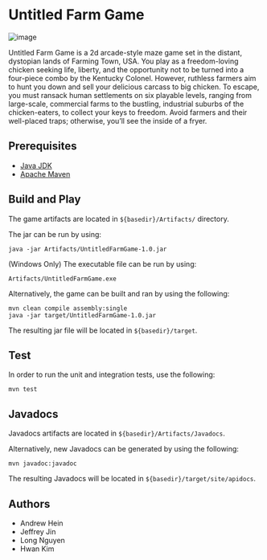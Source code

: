 # Untitled Farm Game
![image](icon.ico)

Untitled Farm Game is a 2d arcade-style maze game set in the distant, dystopian lands of Farming Town, USA. You play as a freedom-loving chicken seeking life, liberty, and the opportunity not to be turned into a four-piece combo by the Kentucky Colonel. However, ruthless farmers aim to hunt you down and sell your delicious carcass to big chicken. To escape, you must ransack human settlements on six playable levels, ranging from large-scale, commercial farms to the bustling, industrial suburbs of the chicken-eaters, to collect your keys to freedom. Avoid farmers and their well-placed traps; otherwise, you’ll see the inside of a fryer.

## Prerequisites 
- [Java JDK](https://www.oracle.com/java/technologies/javase-downloads.html)
- [Apache Maven](https://maven.apache.org/download.cgi)

## Build and Play
The game artifacts are located in `${basedir}/Artifacts/` directory. 

The jar can be run by using:
```
java -jar Artifacts/UntitledFarmGame-1.0.jar
```

(Windows Only) The executable file can be run by using:
```
Artifacts/UntitledFarmGame.exe
```

Alternatively, the game can be built and ran by using the following:
```
mvn clean compile assembly:single
java -jar target/UntitledFarmGame-1.0.jar
```
The resulting jar file will be located in `${basedir}/target`.

## Test
In order to run the unit and integration tests, use the following:
```
mvn test
```

## Javadocs
Javadocs artifacts are located in `${basedir}/Artifacts/Javadocs`. 

Alternatively, new Javadocs can be generated by using the following: 
```
mvn javadoc:javadoc
```
The resulting Javadocs will be located in `${basedir}/target/site/apidocs`.

## Authors
- Andrew Hein
- Jeffrey Jin
- Long Nguyen
- Hwan Kim